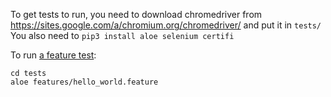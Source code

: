 To get tests to run, you need to download chromedriver from https://sites.google.com/a/chromium.org/chromedriver/ and put it in `tests/`
You also need to `pip3 install aloe selenium certifi`

To run [a feature test](https://docassemble.org/docs/development.html#bdd):
```
cd tests
aloe features/hello_world.feature
```